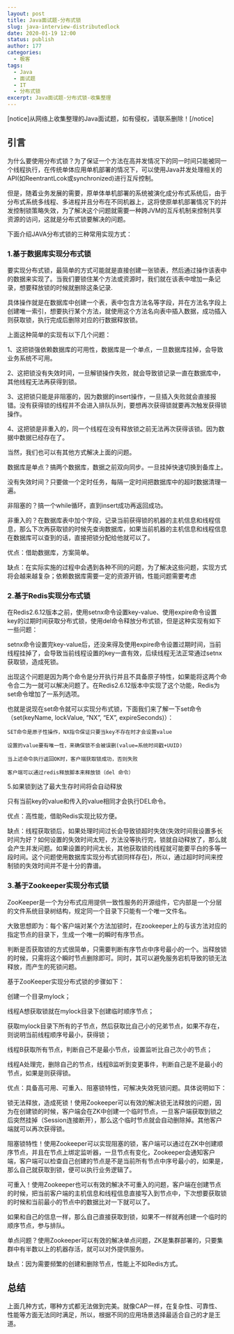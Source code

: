 ```yaml
---
layout: post
title: Java面试题-分布式锁
slug: java-interview-distributedlock
date: 2020-01-19 12:00
status: publish
author: 177
categories: 
  - 极客
tags:
  - Java
  - 面试题
  - IT
  - 分布式锁
excerpt: Java面试题-分布式锁-收集整理
---
```


[notice]从网络上收集整理的Java面试题，如有侵权，请联系删除！[/notice]

## 引言

为什么要使用分布式锁？为了保证一个方法在高并发情况下的同一时间只能被同一个线程执行，在传统单体应用单机部署的情况下，可以使用Java并发处理相关的API(如ReentrantLcok或synchronized)进行互斥控制。

但是，随着业务发展的需要，原单体单机部署的系统被演化成分布式系统后，由于分布式系统多线程、多进程并且分布在不同机器上，这将使原单机部署情况下的并发控制锁策略失效，为了解决这个问题就需要一种跨JVM的互斥机制来控制共享资源的访问，这就是分布式锁要解决的问题。

下面介绍JAVA分布式锁的三种常用实现方式：

### 1.基于数据库实现分布式锁

要实现分布式锁，最简单的方式可能就是直接创建一张锁表，然后通过操作该表中的数据来实现了。当我们要锁住某个方法或资源时，我们就在该表中增加一条记录，想要释放锁的时候就删除这条记录.

具体操作就是在数据库中创建一个表，表中包含方法名等字段，并在方法名字段上创建唯一索引，想要执行某个方法，就使用这个方法名向表中插入数据，成功插入则获取锁，执行完成后删除对应的行数据释放锁。

上面这种简单的实现有以下几个问题：

1、这把锁强依赖数据库的可用性，数据库是一个单点，一旦数据库挂掉，会导致业务系统不可用。

2、这把锁没有失效时间，一旦解锁操作失败，就会导致锁记录一直在数据库中，其他线程无法再获得到锁。

3、这把锁只能是非阻塞的，因为数据的insert操作，一旦插入失败就会直接报错。没有获得锁的线程并不会进入排队队列，要想再次获得锁就要再次触发获得锁操作。

4、这把锁是非重入的，同一个线程在没有释放锁之前无法再次获得该锁。因为数据中数据已经存在了。

当然，我们也可以有其他方式解决上面的问题。

数据库是单点？搞两个数据库，数据之前双向同步。一旦挂掉快速切换到备库上。

没有失效时间？只要做一个定时任务，每隔一定时间把数据库中的超时数据清理一遍。

非阻塞的？搞一个while循环，直到insert成功再返回成功。

非重入的？在数据库表中加个字段，记录当前获得锁的机器的主机信息和线程信息，那么下次再获取锁的时候先查询数据库，如果当前机器的主机信息和线程信息在数据库可以查到的话，直接把锁分配给他就可以了。

优点：借助数据库，方案简单。

缺点：在实际实施的过程中会遇到各种不同的问题，为了解决这些问题，实现方式将会越来越复杂；依赖数据库需要一定的资源开销，性能问题需要考虑

### 2.基于Redis实现分布式锁

在Redis2.6.12版本之前，使用setnx命令设置key-value、使用expire命令设置key的过期时间获取分布式锁，使用del命令释放分布式锁，但是这种实现有如下一些问题：

setnx命令设置完key-value后，还没来得及使用expire命令设置过期时间，当前线程挂掉了，会导致当前线程设置的key一直有效，后续线程无法正常通过setnx获取锁，造成死锁。

出现这个问题是因为两个命令是分开执行并且不具备原子特性，如果能将这两个命令合二为一就可以解决问题了。在Redis2.6.12版本中实现了这个功能，Redis为set命令增加了一系列选项。

也就是说现在set命令就可以实现分布式锁，下面我们来了解一下set命令（set(keyName, lockValue, “NX”, “EX”, expireSeconds)）：

    SET命令是原子性操作，NX指令保证只要当key不存在时才会设置value

    设置的value要有唯一性，来确保锁不会被误删(value=系统时间戳+UUID)

    当上述命令执行返回OK时，客户端获取锁成功，否则失败

    客户端可以通过redis释放脚本来释放锁（del 命令）

5.如果锁到达了最大生存时间将会自动释放

只有当前key的value和传入的value相同才会执行DEL命令。

优点：高性能，借助Redis实现比较方便。

缺点：线程获取锁后，如果处理时间过长会导致锁超时失效(失效时间我设置多长时间为好？如何设置的失效时间太短，方法没等执行完，锁就自动释放了，那么就会产生并发问题。如果设置的时间太长，其他获取锁的线程就可能要平白的多等一段时间。这个问题使用数据库实现分布式锁同样存在)，所以，通过超时时间来控制锁的失效时间并不是十分的靠谱。

### 3.基于Zookeeper实现分布式锁

ZooKeeper是一个为分布式应用提供一致性服务的开源组件，它内部是一个分层的文件系统目录树结构，规定同一个目录下只能有一个唯一文件名。

大致思想即为：每个客户端对某个方法加锁时，在zookeeper上的与该方法对应的指定节点的目录下，生成一个唯一的瞬时有序节点。

判断是否获取锁的方式很简单，只需要判断有序节点中序号最小的一个。当释放锁的时候，只需将这个瞬时节点删除即可。同时，其可以避免服务宕机导致的锁无法释放，而产生的死锁问题。

基于ZooKeeper实现分布式锁的步骤如下：

创建一个目录mylock；

线程A想获取锁就在mylock目录下创建临时顺序节点；

获取mylock目录下所有的子节点，然后获取比自己小的兄弟节点，如果不存在，则说明当前线程顺序号最小，获得锁；

线程B获取所有节点，判断自己不是最小节点，设置监听比自己次小的节点；

线程A处理完，删除自己的节点，线程B监听到变更事件，判断自己是不是最小的节点，如果是则获得锁。

优点：具备高可用、可重入、阻塞锁特性，可解决失效死锁问题。具体说明如下：

锁无法释放，造成死锁！使用Zookeeper可以有效的解决锁无法释放的问题，因为在创建锁的时候，客户端会在ZK中创建一个临时节点，一旦客户端获取到锁之后突然挂掉（Session连接断开），那么这个临时节点就会自动删除掉。其他客户端就可以再次获得锁。

阻塞锁特性！使用Zookeeper可以实现阻塞的锁，客户端可以通过在ZK中创建顺序节点，并且在节点上绑定监听器，一旦节点有变化，Zookeeper会通知客户端，客户端可以检查自己创建的节点是不是当前所有节点中序号最小的，如果是，那么自己就获取到锁，便可以执行业务逻辑了。

可重入！使用Zookeeper也可以有效的解决不可重入的问题，客户端在创建节点的时候，把当前客户端的主机信息和线程信息直接写入到节点中，下次想要获取锁的时候和当前最小的节点中的数据比对一下就可以了。

如果和自己的信息一样，那么自己直接获取到锁，如果不一样就再创建一个临时的顺序节点，参与排队。

单点问题？使用Zookeeper可以有效的解决单点问题，ZK是集群部署的，只要集群中有半数以上的机器存活，就可以对外提供服务。

  缺点：因为需要频繁的创建和删除节点，性能上不如Redis方式。

## 总结

上面几种方式，哪种方式都无法做到完美。就像CAP一样，在复杂性、可靠性、性能等方面无法同时满足，所以，根据不同的应用场景选择最适合自己的才是王道。